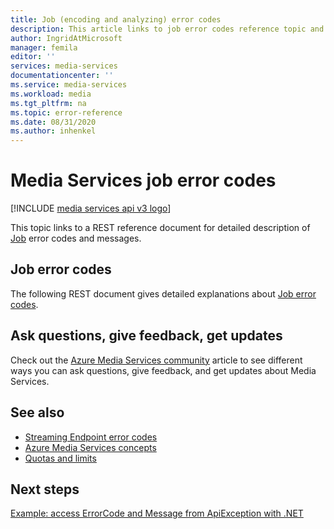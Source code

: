```yaml
---
title: Job (encoding and analyzing) error codes
description: This article links to job error codes reference topic and gives useful links to related topics.
author: IngridAtMicrosoft
manager: femila
editor: ''
services: media-services
documentationcenter: ''
ms.service: media-services
ms.workload: media
ms.tgt_pltfrm: na
ms.topic: error-reference
ms.date: 08/31/2020
ms.author: inhenkel
---
```


# Media Services job error codes

[!INCLUDE [media services api v3 logo](./includes/v3-hr.md)]

This topic links to a REST reference document for detailed description of [Job](transform-jobs-concept.md) error codes and messages.

## Job error codes

The following REST document gives detailed explanations about [Job error codes](/rest/api/media/jobs/get#joberrorcode).

## Ask questions, give feedback, get updates

Check out the [Azure Media Services community](media-services-community.md) article to see different ways you can ask questions, give feedback, and get updates about Media Services.

## See also

- [Streaming Endpoint error codes](stream-streaming-endpoint-error-codes-reference.md)
- [Azure Media Services concepts](concepts-overview.md)
- [Quotas and limits](limits-quotas-constraints-reference.md)

## Next steps

[Example: access ErrorCode and Message from ApiException with .NET](configure-connect-dotnet-howto.md#connect-to-the-net-client)

